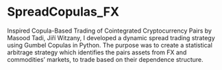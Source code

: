 # SpreadCopulas_FX
Inspired Copula-Based Trading of Cointegrated Cryptocurrency Pairs by Masood Tadi, Jiří Witzany, I developed a dynamic spread trading strategy using Gumbel Copulas in Python. The purpose was to create a statistical arbitrage strategy which identifies the pairs assets from FX and commodities’ markets, to trade based on their dependence structure. 
